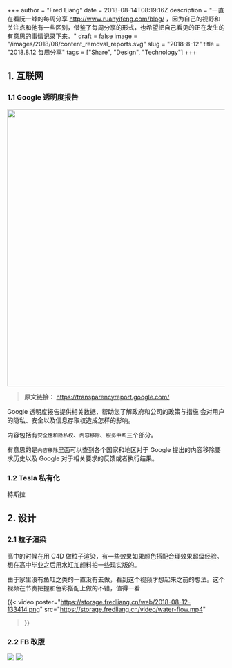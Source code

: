 +++
author = "Fred Liang"
date = 2018-08-14T08:19:16Z
description = "一直在看阮一峰的每周分享 http://www.ruanyifeng.com/blog/ ，因为自己的视野和关注点和他有一些区别，借鉴了每周分享的形式，也希望把自己看见的正在发生的有意思的事情记录下来。"
draft = false
image = "/images/2018/08/content_removal_reports.svg"
slug = "2018-8-12"
title = "2018.8.12 每周分享"
tags = ["Share", "Design", "Technology"]
+++

## 1. 互联网
### 1.1 Google 透明度报告
<img src="https://storage.fredliang.cn/web/content_removal_reports.svg" style="width:40rem;margin-left:0;"/>

>**原文链接：** <https://transparencyreport.google.com/>

Google 透明度报告提供相关数据，帮助您了解政府和公司的政策与措施 会对用户的隐私、安全以及信息存取权造成怎样的影响。

内容包括有`安全性和隐私权`、`内容移除`、`服务中断`三个部分。

有意思的是`内容移除`里面可以查到各个国家和地区对于 Google 提出的内容移除要求历史以及 Google 对于相关要求的反馈或者执行结果。

### 1.2 Tesla 私有化
特斯拉


## 2. 设计
### 2.1 粒子渲染
高中的时候在用 C4D 做粒子渲染，有一些效果如果颜色搭配合理效果超级经验。想在高中毕业之后用水缸加颜料拍一些现实版的。

由于家里没有鱼缸之类的一直没有去做，看到这个视频才想起来之前的想法。这个视频在节奏把握和色彩搭配上做的不错，值得一看

{{< video 
    poster="https://storage.fredliang.cn/web/2018-08-12-133414.png"
    src="https://storage.fredliang.cn/video/water-flow.mp4"
>}}

### 2.2 FB 改版
![](https://storage.fredliang.cn/web/2018-08-12-facebook-change-style2.png)
![](https://storage.fredliang.cn/web/2018-08-12-facebook-change-style.png)

